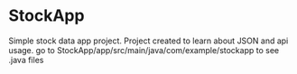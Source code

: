 # StockApp
Simple stock data app project. 
Project created to learn about JSON and api usage.
go to StockApp/app/src/main/java/com/example/stockapp to see .java files
